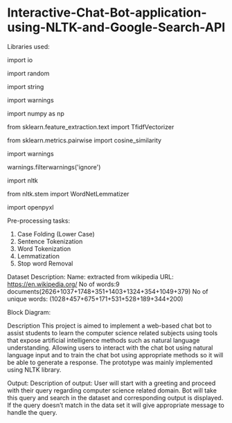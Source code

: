# Interactive-Chat-Bot-application-using-NLTK-and-Google-Search-API

Libraries used:

import io

import random

import string

import warnings

import numpy as np

from sklearn.feature_extraction.text import TfidfVectorizer

from sklearn.metrics.pairwise import cosine_similarity

import warnings

warnings.filterwarnings('ignore')


import nltk

from nltk.stem import WordNetLemmatizer

import openpyxl


Pre-processing tasks: 
1.	Case Folding (Lower Case)
2.	Sentence Tokenization
3.	Word Tokenization
4.	Lemmatization
5.	Stop word Removal


Dataset Description:
	Name:  extracted from wikipedia
            URL: https://en.wikipedia.org/
	No of words:9 documents(2626+1037+1748+351+1403+1324+354+1049+379)
No of unique words: (1028+457+675+171+531+528+189+344+200)

Block Diagram: 
 


Description 
This project is aimed to implement a web-based chat bot to assist students to learn the computer science related subjects using tools that expose artificial intelligence methods such as natural language understanding. Allowing users to interact with the chat bot using natural language input and to train the chat bot using appropriate methods so it will be able to generate a response. The prototype was mainly implemented using NLTK library.


Output:
         Description of output:
User will start with a greeting and proceed with their query regarding computer science related domain. Bot will take this query and search in the dataset and corresponding output is displayed. If the query doesn’t match in the data set it will give appropriate message to handle the query.
